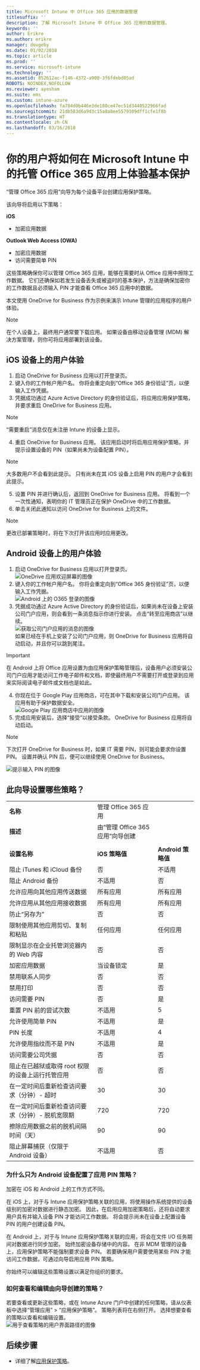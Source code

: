 ```yaml
---
title: Microsoft Intune 中 Office 365 应用的数据管理
titlesuffix: ''
description: 了解 Microsoft Intune 中 Office 365 应用的数据管理。
keywords: ''
author: Erikre
ms.author: erikre
manager: dougeby
ms.date: 01/02/2018
ms.topic: article
ms.prod: ''
ms.service: microsoft-intune
ms.technology: ''
ms.assetid: 852612ac-f146-4372-a900-3f6fdebd05ad
ROBOTS: NOINDEX,NOFOLLOW
ms.reviewer: ayesham
ms.suite: ems
ms.custom: intune-azure
ms.openlocfilehash: fa784d0b446e3de180ce47ec51d3440522966fad
ms.sourcegitcommit: 21db583d6a9d3c15a8a8ee5579309dff1cfe1f8b
ms.translationtype: HT
ms.contentlocale: zh-CN
ms.lasthandoff: 03/16/2018
---
```

# <a name="how-your-users-will-experience-basic-protection-on-managed-office-365-apps-in-microsoft-intune"></a>你的用户将如何在 Microsoft Intune 中的托管 Office 365 应用上体验基本保护

“管理 Office 365 应用”向导为每个设备平台创建应用保护策略。

该向导将启用以下策略：

**iOS**
* 加密应用数据

**Outlook Web Access (OWA)**
* 加密应用数据
* 访问需要简单 PIN

这些策略确保你可以管理 Office 365 应用，能够在需要时从 Office 应用中擦除工作数据。 它们还确保如若发生设备丢失或被盗时的基本保护，方法是确保加密你的工作数据且必须输入 PIN 才能查看 Office 365 应用中的数据。


本文使用 OneDrive for Business 作为示例来演示 Intune 管理的应用程序的用户体验。


>[!NOTE]
>在个人设备上，最终用户通常要下载应用。 如果设备由移动设备管理 (MDM) 解决方案管理，则你可将应用部署到该设备。

## <a name="user-experience-on-an-ios-device"></a>iOS 设备上的用户体验

1. 启动 OneDrive for Business 应用以打开登录页。  
2. 键入你的工作帐户用户名。 你将会重定向到“Office 365 身份验证”页，以便输入工作凭据。 
3. 凭据成功通过 Azure Active Directory 的身份验证后，将应用应用保护策略，并要求重启 OneDrive for Business 应用。 

  > [!NOTE]
  > “需要重启”消息仅在未注册 Intune 的设备上显示。

4. 重启 OneDrive for Business 应用。 该应用启动时将启用应用保护策略，并提示设置设备的 PIN（如果尚未为设备配置 PIN）。  

  > [!NOTE]
  > 大多数用户不会看到此提示。 只有尚未在其 iOS 设备上启用 PIN 的用户才会看到此提示。

5. 设置 PIN 并进行确认后，返回到 OneDrive for Business 应用。 将看到一个一次性通知，表明你的 IT 管理员正在保护 OneDrive 中的工作数据。 
6. 单击关闭此通知以访问 OneDrive for Business 上的文件。 

>[!NOTE]
>更改已部署策略时，将在下次打开该应用时应用更改。

## <a name="user-experience-on-an-android-device"></a>Android 设备上的用户体验

1. 启动 OneDrive for Business 应用以打开登录页。  <br/> ![OneDrive 应用欢迎屏幕的图像](./media/onedrive-android-welcome.png)
2. 键入你的工作帐户用户名。 你将会重定向到“Office 365 身份验证”页，以便输入工作凭据。 <br/> ![Android 上的 O365 登录的图像](./media/o365-sign-in-android.png)
3. 凭据成功通过 Azure Active Directory 的身份验证后，如果尚未在设备上安装公司门户应用，则会看到一条消息指示你进行安装。 点击“转至应用商店”以继续。 <br/> ![获取公司门户应用的消息的图像](./media/get-company-portal-android.png) <br/>如果已经在手机上安装了公司门户应用，则 OneDrive for Business 应用将自动启动，并且你可以跳到尾注。   

  > [!IMPORTANT]
  > 在 Android 上将 Office 应用设置为由应用保护策略管理后，设备用户必须安装公司门户应用才能访问工作电子邮件和文档，即使最终用户不需要打开或登录到应用来实际阅读电子邮件或文档也是如此。

4. 你现在位于 Google Play 应用商店，可在其中下载和安装公司门户应用。 该应用有助于保护数据安全。 <br/> ![Google Play 应用商店中应用的图像](./media/google-play-get-app-android.png)
5. 完成应用安装后，选择“接受”以接受条款。 OneDrive for Business 应用将自动启动。


>[!NOTE]
>下次打开 OneDrive for Business 时，如果 IT 需要 PIN，则可能会要求你设置 PIN。 设置并确认 PIN 后，便可以继续使用 OneDrive for Business。

![提示输入 PIN 的图像](./media/pin-prompt-android.png)


<!--- Original steps: 6. The next time you open OneDrive for Business, you may be asked to set a PIN, if your IT requires one to use the OneDrive for Business app. ART 7. After you set and confirm the PIN, you can continue on to OneDrive for Business. -->

## <a name="what-policies-does-this-wizard-set"></a>此向导设置哪些策略？
|     |       | |
|----|--------|-|
|**名称**|管理 Office 365 应用| |
| **描述**|由“管理 Office 365 应用”向导创建| |
| |  | |
| **设置名称** |**iOS 策略值** | **Android 策略值** |
|阻止 iTunes 和 iCloud 备份| 否 | 不适用 |
|阻止 Android 备份 |不适用 | 否|
|允许应用向其他应用传送数据 | 所有应用 | 所有应用|
|允许应用从其他应用接收数据| 所有应用 | 所有应用|
|防止“另存为” | 否 | 否|
|限制使用其他应用剪切、复制和粘贴 | 任何应用 | 任何应用 |
|限制显示在企业托管浏览器内的 Web 内容 | 否| 否|
|加密应用数据 | 当设备锁定 | 是|
|禁用联系人同步 | 否| 否|
|禁用打印 | 否 | 否|
|访问需要 PIN | 否 | 是|
|重置 PIN 前的尝试次数 | 不适用 |5|
|允许使用简单 PIN | 不适用 |是|
|PIN 长度 | 不适用 | 4|
|允许使用指纹而不是 PIN | 不适用 | 是 |
|访问需要公司凭据 | 否 | 否|
|阻止在已越狱或取得 root 权限的设备上运行托管应用 | 否 | 否|
|在一定时间后重新检查访问要求（分钟）- 超时 | 30 | 30|
|在一定时间后重新检查访问要求（分钟）- 脱机宽限期 | 720 |720|
|擦除应用数据之前的脱机间隔时间（天） | 90 | 90|
|阻止屏幕捕获（仅限于 Android 设备） | 不适用 | 否 |

### <a name="why-is-an-app-pin-policy-only-configured-for-android-devices"></a>为什么只为 Android 设备配置了应用 PIN 策略？
加密在 iOS 和 Android 上的工作方式不同。

在 iOS 上，对于与 Intune 应用保护策略关联的应用，将使用操作系统提供的设备级别的加密对数据进行静态加密。 因此，在启用应用加密策略后，还将自动要求用户具有并输入设备 PIN 才能访问工作数据。 将会提示尚未在设备上配置设备 PIN 的用户创建设备 PIN。

在 Android 上，对于与 Intune 应用保护策略关联的应用，将会在文件 I/O 任务期间对数据进行同步加密。 始终加密设备存储中的内容。 在非 MDM 管理的设备上，应用保护策略不能强制要求设备 PIN。 若要确保用户需要使用某些 PIN 才能访问工作数据，可通过向导启用应用 PIN 策略。

你始终可以编辑这些策略设置以满足你组织的要求。

### <a name="how-can-i-view-and-edit-the-policies-created-by-the-wizard"></a>如何查看和编辑由向导创建的策略？
若要查看或更新这些策略，或在 Intune Azure 门户中创建的任何策略，请从仪表板中选择“管理应用” > “应用保护策略”。 策略列表将在右侧打开。 选择想要查看的策略以查看和编辑设置。 <br/>
![用于查看策略的用户界面路径的图像](./media/image-for-faq.png)

## <a name="next-steps"></a>后续步骤
- 详细了解[应用保护策略](app-protection-policy.md)。
